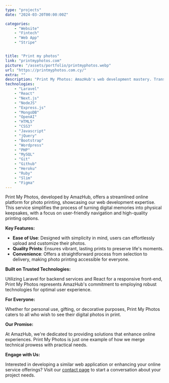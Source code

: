 ```yaml
---
type: "projects"
date: "2024-03-20T00:00:00Z"

categories: 
    - "Website"
    - "Fintech"
    - "Web App"
    - "Stripe"


title: "Print my photos"
link: "printmyphotos.com"
picture: "/assets/portfolio/printmyphotos.webp"
url: "https://printmyphotos.com.cy/"
extra: ""
description: "Print My Photos: AmazHub's web development mastery. Transforming the online presence of Print My Photos for a seamless and visually captivating experience."
technologies: 
    - "Laravel"
    - "React"
    - "Next.js"
    - "NodeJS"
    - "Express.js"
    - "MongoDB"
    - "OpenAI"
    - "HTML5"
    - "CSS3"
    - "Javascript"
    - "jQuery"
    - "Bootstrap"
    - "Wordpress"
    - "PHP"
    - "MySQL"
    - "Git"
    - "Github"
    - "Heroku"
    - "Ruby"
    - "Slim"
    - "Figma"
---
```

Print My Photos, developed by AmazHub, offers a streamlined online platform for photo printing, showcasing our web development expertise. This service simplifies the process of turning digital memories into physical keepsakes, with a focus on user-friendly navigation and high-quality printing options.

**Key Features:**

- **Ease of Use**: Designed with simplicity in mind, users can effortlessly upload and customize their photos.
- **Quality Prints**: Ensures vibrant, lasting prints to preserve life's moments.
- **Convenience**: Offers a straightforward process from selection to delivery, making photo printing accessible for everyone.

**Built on Trusted Technologies:**

Utilizing Laravel for backend services and React for a responsive front-end, Print My Photos represents AmazHub's commitment to employing robust technologies for optimal user experience.

**For Everyone:**

Whether for personal use, gifting, or decorative purposes, Print My Photos caters to all who wish to see their digital photos in print.

**Our Promise:**

At AmazHub, we're dedicated to providing solutions that enhance online experiences. Print My Photos is just one example of how we merge technical prowess with practical needs.

**Engage with Us:**

Interested in developing a similar web application or enhancing your online service offerings? Visit our [contact page](https://amazhub.net/contact-us) to start a conversation about your project needs.